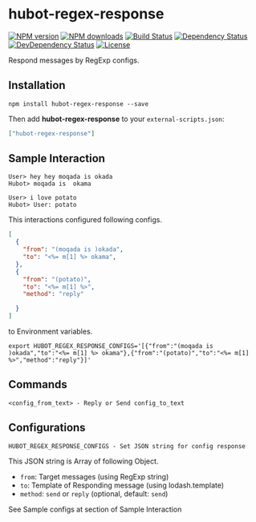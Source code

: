 # hubot-regex-response

[![NPM version][npm-image]][npm-url]
[![NPM downloads][npm-download-image]][npm-download-url]
[![Build Status][travis-image]][travis-url]
[![Dependency Status][daviddm-image]][daviddm-url]
[![DevDependency Status][daviddm-dev-image]][daviddm-dev-url]
[![License][license-image]][license-url]

Respond messages by RegExp configs.

## Installation

```
npm install hubot-regex-response --save
```

Then add **hubot-regex-response** to your `external-scripts.json`:

```json
["hubot-regex-response"]
```

## Sample Interaction

```
User> hey hey moqada is okada
Hubot> moqada is  okama

User> i love potato
Hubot> User: potato
```

This interactions configured following configs.

```json
[
  {
    "from": "(moqada is )okada",
    "to": "<%= m[1] %> okama",
  },
  {
    "from": "(potato)",
    "to": "<%= m[1] %>",
    "method": "reply"

  }
]
```

to Environment variables.

```
export HUBOT_REGEX_RESPONSE_CONFIGS='[{"from":"(moqada is )okada","to":"<%= m[1] %> okama"},{"from":"(potato)","to":"<%= m[1] %>","method":"reply"}]'
```


## Commands

```
<config_from_text> - Reply or Send config_to_text
```

## Configurations

```
HUBOT_REGEX_RESPONSE_CONFIGS - Set JSON string for config response
```

This JSON string is Array of following Object.

- `from`: Target messages (using RegExp string)
- `to`: Template of Responding message (using lodash.template)
- `method`: `send` or `reply` (optional, default: `send`)

See Sample configs at section of Sample Interaction


[npm-url]: https://www.npmjs.com/package/hubot-regex-response
[npm-image]: https://img.shields.io/npm/v/hubot-regex-response.svg?style=flat-square
[npm-download-url]: https://www.npmjs.com/package/hubot-regex-response
[npm-download-image]: https://img.shields.io/npm/dt/hubot-regex-response.svg?style=flat-square
[travis-url]: https://travis-ci.org/moqada/hubot-regex-response
[travis-image]: https://img.shields.io/travis/moqada/hubot-regex-response.svg?style=flat-square
[daviddm-url]: https://david-dm.org/moqada/hubot-regex-response
[daviddm-image]: https://img.shields.io/david/moqada/hubot-regex-response.svg?style=flat-square
[daviddm-dev-url]: https://david-dm.org/moqada/hubot-regex-response#info=devDependencies
[daviddm-dev-image]: https://img.shields.io/david/dev/moqada/hubot-regex-response.svg?style=flat-square
[license-url]: http://opensource.org/licenses/MIT
[license-image]: https://img.shields.io/npm/l/hubot-regex-response.svg?style=flat-square
